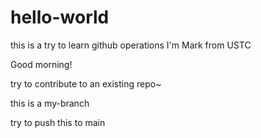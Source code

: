 # hello-world
this is a try to learn github operations
I'm Mark from USTC

Good morning!

try to contribute to an existing repo~

this is a my-branch

try to push this to main 